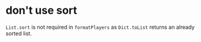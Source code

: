 # don't use sort

`List.sort` is not required in `formatPlayers` as `Dict.toList` returns an already sorted list.
